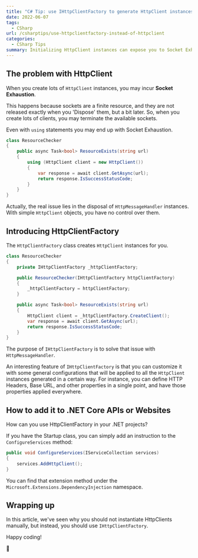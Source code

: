 ```yaml
---
title: "C# Tip: use IHttpClientFactory to generate HttpClient instances"
date: 2022-06-07
tags:
  - CSharp
url: /csharptips/use-httpclientfactory-instead-of-httpclient
categories:
  - CSharp Tips
summary: Initializing HttpClient instances can expose you to Socket Exhaustion problems. You should use IHttpClientFactory instead
---
```


## The problem with HttpClient

When you create lots of `HttpClient` instances, you may incur **Socket Exhaustion**.

This happens because sockets are a finite resource, and they are not released exactly when you 'Dispose' them, but a bit later. So, when you create lots of clients, you may terminate the available sockets.

Even with `using` statements you may end up with Socket Exhaustion.

```cs
class ResourceChecker
{
    public async Task<bool> ResourceExists(string url)
    {
        using (HttpClient client = new HttpClient())
        {
            var response = await client.GetAsync(url);
            return response.IsSuccessStatusCode;
        }
    }
}
```

Actually, the real issue lies in the disposal of `HttpMessageHandler` instances. With simple `HttpClient` objects, you have no control over them.

## Introducing HttpClientFactory

The `HttpClientFactory` class creates `HttpClient` instances for you.

```cs
class ResourceChecker
{
    private IHttpClientFactory _httpClientFactory;

    public ResourceChecker(IHttpClientFactory httpClientFactory)
    {
        _httpClientFactory = httpClientFactory;
    }

    public async Task<bool> ResourceExists(string url)
    {
        HttpClient client = _httpClientFactory.CreateClient();
        var response = await client.GetAsync(url);
        return response.IsSuccessStatusCode;
    }
}
```

The purpose of `IHttpClientFactory` is to solve that issue with `HttpMessageHandler`.

An interesting feature of `IHttpClientFactory` is that you can customize it with some general configurations that will be applied to all the `HttpClient` instances generated in a certain way. For instance, you can define HTTP Headers, Base URL, and other properties in a single point, and have those properties applied everywhere.

## How to add it to .NET Core APIs or Websites

How can you use HttpClientFactory in your .NET projects?

If you have the Startup class, you can simply add an instruction to the `ConfigureServices` method:

```cs
public void ConfigureServices(IServiceCollection services)
{
    services.AddHttpClient();
}
```

You can find that extension method under the `Microsoft.Extensions.DependencyInjection` namespace.

## Wrapping up

In this article, we've seen why you should not instantiate HttpClients manually, but instead, you should use `IHttpClientFactory`.

Happy coding!

🐧
